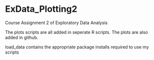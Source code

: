 # ExData_Plotting2
Course Assignment 2 of Exploratory Data Analysis

The plots scripts are all added in seperate R scripts.
The plots are also added in github.

load_data contains the appropriate package installs required to use my scripts
